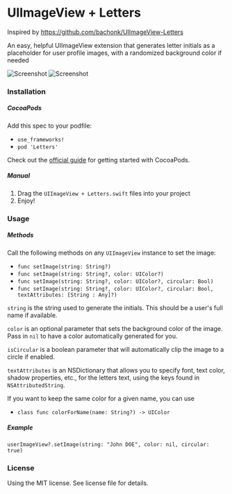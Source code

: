 UIImageView + Letters
=====================

Inspired by https://github.com/bachonk/UIImageView-Letters

An easy, helpful UIImageView extension that generates letter initials as a placeholder for user profile images, with a randomized background color if needed

![Screenshot](screen1.png)
![Screenshot](screen2.png)

### Installation

##### CocoaPods

Add this spec to your podfile:

+ `use_frameworks!`
+ `pod 'Letters'`

Check out the [official guide](http://guides.cocoapods.org/using/index.html) for getting started with CocoaPods.

##### Manual

1. Drag the `UIImageView + Letters.swift` files into your project
2. Enjoy!

### Usage

##### Methods

Call the following methods on any `UIImageView` instance to set the image:

+ `func setImage(string: String?)`
+ `func setImage(string: String?, color: UIColor?)`
+ `func setImage(string: String?, color: UIColor?, circular: Bool)`
+ `func setImage(string: String?, color: UIColor?, circular: Bool, textAttributes: [String : Any]?)`

`string` is the string used to generate the initials. This should be a user's full name if available.

`color` is an optional parameter that sets the background color of the image. Pass in `nil` to have a color automatically generated for you.

`isCircular` is a boolean parameter that will automatically clip the image to a circle if enabled.

`textAttributes` is an NSDictionary that allows you to specify font, text color, shadow properties, etc., for the letters text, using the keys found in `NSAttributedString`.

If you want to keep the same color for a given name, you can use

+ `class func colorForName(name: String?) -> UIColor`

##### Example

```
userImageView?.setImage(string: "John DOE", color: nil, circular: true)
```

### License

Using the MIT license. See license file for details.
